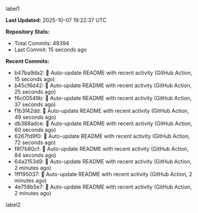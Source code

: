 
label1 
<!-- ACTIVITY_START -->
**Last Updated:** 2025-10-07 19:22:37 UTC

**Repository Stats:**
- Total Commits: 49394
- Last Commit: 15 seconds ago

**Recent Commits:**
- b47ba9da2: 🤖 Auto-update README with recent activity (GitHub Action, 15 seconds ago)
- b45cf6d42: 🤖 Auto-update README with recent activity (GitHub Action, 25 seconds ago)
- f6c00549b: 🤖 Auto-update README with recent activity (GitHub Action, 37 seconds ago)
- f1b3f42dd: 🤖 Auto-update README with recent activity (GitHub Action, 49 seconds ago)
- db388adce: 🤖 Auto-update README with recent activity (GitHub Action, 60 seconds ago)
- 6267fd9f0: 🤖 Auto-update README with recent activity (GitHub Action, 72 seconds ago)
- f8f7b80cf: 🤖 Auto-update README with recent activity (GitHub Action, 84 seconds ago)
- 64a2153d9: 🤖 Auto-update README with recent activity (GitHub Action, 2 minutes ago)
- 1ff195037: 🤖 Auto-update README with recent activity (GitHub Action, 2 minutes ago)
- 4e758b5e7: 🤖 Auto-update README with recent activity (GitHub Action, 2 minutes ago)
<!-- ACTIVITY_END -->

label2
